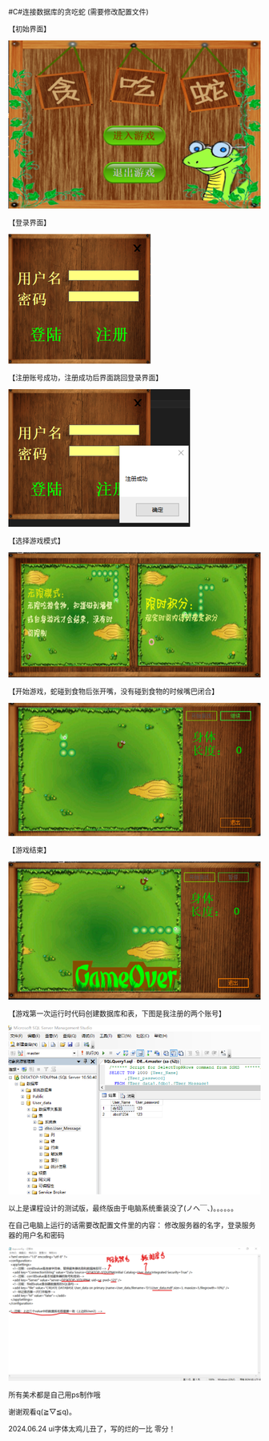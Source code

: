 #C#连接数据库的贪吃蛇
(需要修改配置文件)

【初始界面】

![image](https://github.com/dy162052101/Snake/blob/master/image/snak.png)

【登录界面】

![image](https://github.com/dy162052101/Snake/blob/master/image/snak1.png)

【注册账号成功，注册成功后界面跳回登录界面】

![image](https://github.com/dy162052101/Snake/blob/master/image/snake3.png)

【选择游戏模式】

![image](https://github.com/dy162052101/Snake/blob/master/image/model.png)

【开始游戏，蛇碰到食物后张开嘴，没有碰到食物的时候嘴巴闭合】

![image](https://github.com/dy162052101/Snake/blob/master/image/eat.png)

【游戏结束】

![image](https://github.com/dy162052101/Snake/blob/master/image/gameover.png)

【游戏第一次运行时代码创建数据库和表，下图是我注册的两个账号】

![image](https://github.com/dy162052101/Snake/blob/master/image/sql.png)


以上是课程设计的测试版，最终版由于电脑系统重装没了(ノへ￣、)。。。。。。

在自己电脑上运行的话需要改配置文件里的内容：
修改服务器的名字，登录服务器的用户名和密码

![image](https://github.com/dy162052101/Snake/blob/master/image/app.png)

所有美术都是自己用ps制作哦

谢谢观看q(≧▽≦q)。



2024.06.24
ui字体太鸡儿丑了，写的烂的一比
零分！
